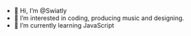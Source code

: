 - 👋 Hi, I’m @Swiatly
- 👀 I’m interested in coding, producing music and designing. 
- 🌱 I’m currently learning JavaScript

<!---
Swiatly/Swiatly is a ✨ special ✨ repository because its `README.md` (this file) appears on your GitHub profile.
You can click the Preview link to take a look at your changes.
--->
